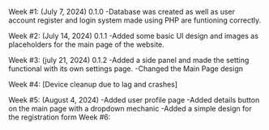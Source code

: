 Week #1: (July 7, 2024) 0.1.0
  -Database was created as well as user account register and login system made using PHP are funtioning correctly.
  
Week #2: (July 14, 2024) 0.1.1
  -Added some basic UI design and images as placeholders for the main page of the website.

Week #3: (july 21, 2024) 0.1.2
  -Added a side panel and made the setting functional with its own settings page.
  -Changed the Main Page design
  
Week #4: [Device cleanup due to lag and crashes]

Week #5: (August 4, 2024)
  -Added user profile page
  -Added details button on the main page with a dropdown mechanic
  -Added a simple design for the registration form
Week #6:
